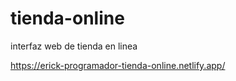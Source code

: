 # tienda-online
interfaz web de tienda en linea

https://erick-programador-tienda-online.netlify.app/
